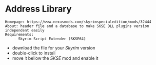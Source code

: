 # Address Library

```nexus
Homepage: https://www.nexusmods.com/skyrimspecialedition/mods/32444
About: header file and a database to make SKSE DLL plugins version independent easily
Requirements:
    - Skyrim Script Extender (SKSE64)
```

* download the file for your *Skyrim* version
* double-click to install
* move it bellow the *SKSE* mod and enable it
